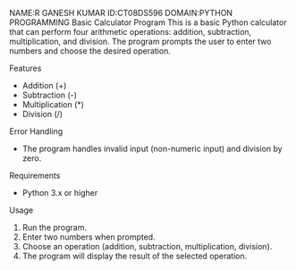 NAME:R GANESH KUMAR
ID:CT08DS596
DOMAIN:PYTHON PROGRAMMING
Basic Calculator Program
This is a basic Python calculator that can perform four arithmetic operations: addition, subtraction, multiplication, and division. The program prompts the user to enter two numbers and choose the desired operation.

 Features
- Addition (+)
- Subtraction (-)
- Multiplication (*)
- Division (/)

 Error Handling
- The program handles invalid input (non-numeric input) and division by zero.

Requirements
- Python 3.x or higher

 Usage
1. Run the program.
2. Enter two numbers when prompted.
3. Choose an operation (addition, subtraction, multiplication, division).
4. The program will display the result of the selected operation.

